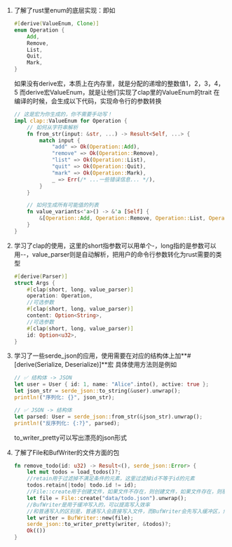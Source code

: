 1. 了解了rust里enum的底层实现：即如
    ```rust
    #[derive(ValueEnum, Clone)]
    enum Operation {
        Add,
        Remove,
        List,
        Quit,
        Mark,
    }
    ```
    如果没有derive宏，本质上在内存里，就是分配的递增的整数值1，2，3，4，5
    而derive宏ValueEnum，就是让他们实现了clap里的ValueEnum的trait
    在编译的时候，会生成以下代码，实现命令行的参数转换
    ```rust
    // 这是宏为你生成的，你不需要手动写！
    impl clap::ValueEnum for Operation {
        // 如何从字符串解析
        fn from_str(input: &str, ...) -> Result<Self, ...> {
            match input {
                "add" => Ok(Operation::Add),
                "remove" => Ok(Operation::Remove),
                "list" => Ok(Operation::List),
                "quit" => Ok(Operation::Quit),
                "mark" => Ok(Operation::Mark),
                _ => Err(/* ...一些错误信息... */),
            }
        }

        // 如何生成所有可能值的列表
        fn value_variants<'a>() -> &'a [Self] {
            &[Operation::Add, Operation::Remove, Operation::List, Operation::Quit, Operation::Mark]
        }
    }
    ```

2. 学习了clap的使用，这里的short指参数可以用单个-，long指的是参数可以用--，value_parser则是自动解析，把用户的命令行参数转化为rust需要的类型
    ```rust
    #[derive(Parser)]
    struct Args {
        #[clap(short, long, value_parser)]
        operation: Operation,
        //可选参数
        #[clap(short, long, value_parser)]
        content: Option<String>,
        //可选参数
        #[clap(short, long, value_parser)]
        id: Option<u32>,
    }
    ```

3. 学习了一些serde_json的应用，使用需要在对应的结构体上加**#[derive(Serialize, Deserialize)]**宏
    具体使用方法则是例如
    ```rust
    // ✅ 结构体 -> JSON
    let user = User { id: 1, name: "Alice".into(), active: true };
    let json_str = serde_json::to_string(&user).unwrap();
    println!("序列化: {}", json_str);

    // ✅ JSON -> 结构体
    let parsed: User = serde_json::from_str(&json_str).unwrap();
    println!("反序列化: {:?}", parsed);
    ```
    to_writer_pretty可以写出漂亮的json形式

4. 了解了File和BufWriter的文件方面的包
    ```rust
    fn remove_todo(id: u32) -> Result<(), serde_json::Error> {
        let mut todos = load_todos()?;
        //retain用于过滤掉不满足条件的元素，这里过滤掉id不等于id的元素
        todos.retain(|todo| todo.id != id);
        //File::create用于创建文件，如果文件不存在，则创建文件，如果文件存在，则覆盖文件
        let file = File::create("data/todo.json").unwrap();
        //BufWriter是用于缓冲写入的，可以提高写入效率
        //和普通写入的区别是，普通写入会直接写入文件，而BufWriter会先写入缓冲区，然后一次性写入文件，这样可以提高写入效率
        let writer = BufWriter::new(file);
        serde_json::to_writer_pretty(writer, &todos)?;
        Ok(())
    }
    ```